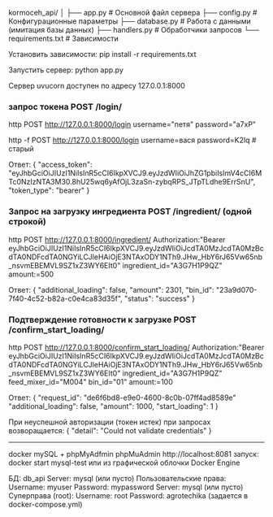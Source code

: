 kormoceh_api/
│
├── app.py                # Основной файл сервера
├── config.py             # Конфигурационные параметры
├── database.py           # Работа с данными (имитация базы данных)
├── handlers.py           # Обработчики запросов
└── requirements.txt      # Зависимости


Установить зависимости:
pip install -r requirements.txt

Запустить сервер:
python app.py

Сервер uvucorn доступен по адресу 127.0.0.1:8000

### запрос токена POST /login/
http POST http://127.0.0.1:8000/login username="петя" password="a7xP"

http -f POST http://127.0.0.1:8000/login username=вася password=K2lq     # cтарый 



Ответ:
{
    "access_token": "eyJhbGciOiJIUzI1NiIsInR5cCI6IkpXVCJ9.eyJzdWIiOiJhZG1pbiIsImV4cCI6MTc0NzIzNTA3M30.8hU25wq6yAfOjL3zaSn-zybqRPS_JTpTLdhe9ErrSnU",
    "token_type": "bearer"
}



### Запрос на загрузку ингредиента POST /ingredient/ (одной строкой)
http POST http://127.0.0.1:8000/ingredient/ Authorization:"Bearer eyJhbGciOiJIUzI1NiIsInR5cCI6IkpXVCJ9.eyJzdWIiOiJcdTA0MzJcdTA0MzBcdTA0NDFcdTA0NGYiLCJleHAiOjE3NTAxODY1NTh9.JHw_HbY6rJ65Vw65nb_nsvmEBEMVL9SZ1xZ3WY6EIt0" ingredient_id="A3G7H1P9QZ" amount:=500

Ответ:
{
    "additional_loading": false,
    "amount": 2301,
    "bin_id": "23a9d070-7f40-4c52-b82a-c0e4ca83d35f",
    "status": "success"
}

### Подтверждение готовности к загрузке POST /confirm_start_loading/
http POST http://127.0.0.1:8000/confirm_start_loading/ Authorization:"Bearer eyJhbGciOiJIUzI1NiIsInR5cCI6IkpXVCJ9.eyJzdWIiOiJcdTA0MzJcdTA0MzBcdTA0NDFcdTA0NGYiLCJleHAiOjE3NTAxODY1NTh9.JHw_HbY6rJ65Vw65nb_nsvmEBEMVL9SZ1xZ3WY6EIt0" ingredient_id="A3G7H1P9QZ" feed_mixer_id="M004" bin_id="01" amount:=100



Ответ:
{
    "request_id": "de6f6bd8-e9e0-4600-8c0b-07ff4ad8589e"
    "additional_loading": false,
    "amount": 1000,
    "start_loading": 1
}



При неуспешной авторизации (токен истек) при запросах возворащается:
{
    "detail": "Could not validate credentials"
}

---------------------------------------------------------------------

docker mySQL + phpMyAdfmin
phpMuAdmin    http://localhost:8081
запуск:
docker start mysql-test
или из графической облочки Docker Engine


БД:     db_api
Server: mysql (или пусто)
    Пользовательские права:
            Username: myuser
            Password: mypassword
            Server: mysql (или пусто)
    Суперправа (root):
            Username: root
            Password: agrotechika (задается  в docker-compose.yml)

